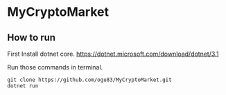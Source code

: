 # MyCryptoMarket

## How to run

First Install dotnet core. https://dotnet.microsoft.com/download/dotnet/3.1

Run those commands in terminal.

``` 
git clone https://github.com/ogu83/MyCryptoMarket.git
dotnet run 
``` 
